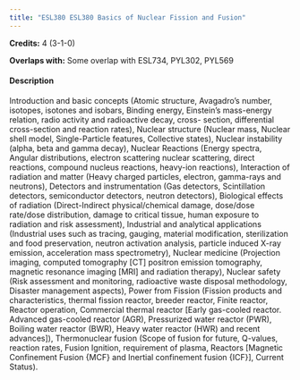 ```yaml
---
title: "ESL380 ESL380 Basics of Nuclear Fission and Fusion"
---
```

**Credits:** 4 (3-1-0)

**Overlaps with:** Some overlap with ESL734, PYL302, PYL569

#### Description
Introduction and basic concepts (Atomic structure, Avagadro’s number, isotopes, isotones and isobars, Binding energy, Einstein’s mass-energy relation, radio activity and radioactive decay, cross- section, differential cross-section and reaction rates), Nuclear structure (Nuclear mass, Nuclear shell model, Single-Particle features, Collective states), Nuclear instability (alpha, beta and gamma decay), Nuclear Reactions (Energy spectra, Angular distributions, electron scattering nuclear scattering, direct reactions, compound nucleus reactions, heavy-ion reactions), Interaction of radiation and matter (Heavy charged particles, electron, gamma-rays and neutrons), Detectors and instrumentation (Gas detectors, Scintillation detectors, semiconductor detectors, neutron detectors), Biological effects of radiation (Direct-Indirect physical/chemical damage, dose/dose rate/dose distribution, damage to critical tissue, human exposure to radiation and risk assessment), Industrial and analytical applications (Industrial uses such as tracing, gauging, material modification, sterilization and food preservation, neutron activation analysis, particle induced X-ray emission, acceleration mass spectrometry), Nuclear medicine (Projection imaging, computed tomography [CT] positron emission tomography, magnetic resonance imaging [MRI] and radiation therapy), Nuclear safety (Risk assessment and monitoring, radioactive waste disposal methodology, Disaster management aspects), Power from Fission (Fission products and characteristics, thermal fission reactor, breeder reactor, Finite reactor, Reactor operation, Commercial thermal reactor [Early gas-cooled reactor. Advanced gas-cooled reactor (AGR), Pressurized water reactor (PWR), Boiling water reactor (BWR), Heavy water reactor (HWR) and recent advances]), Thermonuclear fusion (Scope of fusion for future, Q-values, reaction rates, Fusion Ignition, requirement of plasma, Reactors [Magnetic Confinement Fusion {MCF} and Inertial confinement fusion {ICF}], Current Status).